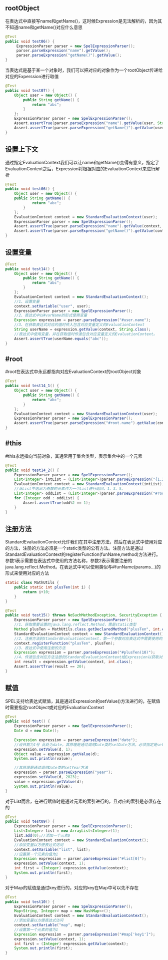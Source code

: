 ## rootObject

在表达式中直接写name和getName()，这时候Expression是无法解析的，因为其不知道name和getName()对应什么意思

```java
@Test
public void test06() {
	 ExpressionParser parser = new SpelExpressionParser();
	 parser.parseExpression("name").getValue();
	 parser.parseExpression("getName()").getValue();
}
```

当表达式是基于某一个对象时，我们可以把对应的对象作为一个rootObject传递给对应的Experssion进行取值

```java
@Test
public void test07() {
    Object user = new Object() {
        public String getName() {
        	return "abc";
        }
    };
    ExpressionParser parser = new SpelExpressionParser();
    Assert.assertTrue(parser.parseExpression("name").getValue(user, String.class).equals("abc"));
    Assert.assertTrue(parser.parseExpression("getName()").getValue(user, String.class).equals("abc"));
}
```

<a name="ILGZV"></a>

## 设置上下文

通过指定EvaluationContext我们可以让name和getName()变得有意义，指定了EvaluationContext之后，Expression将根据对应的EvaluationContext来进行解析

```java
@Test
public void test06() {
    Object user = new Object() {
    public String getName() {
        	return "abc";
        }
    };
    EvaluationContext context = new StandardEvaluationContext(user);
    ExpressionParser parser = new SpelExpressionParser();
    Assert.assertTrue(parser.parseExpression("name").getValue(context, String.class).equals("abc"));
    Assert.assertTrue(parser.parseExpression("getName()").getValue(context, String.class).equals("abc"));
}
```

<a name="NlhDs"></a>

## 设置变量

```java
@Test
public void test14() {
    Object user = new Object() {
        public String getName() {
        	return "abc";
        }
    };
    EvaluationContext context = new StandardEvaluationContext();
    //1、设置变量
    context.setVariable("user", user);
    ExpressionParser parser = new SpelExpressionParser();
    //2、表达式中以#varName的形式使用变量
    Expression expression = parser.parseExpression("#user.name");
    //3、在获取表达式对应的值时传入包含对应变量定义的EvaluationContext
    String userName = expression.getValue(context, String.class);
    //表达式中使用变量，并在获取值时传递包含对应变量定义的EvaluationContext。
    Assert.assertTrue(userName.equals("abc"));
}
```

<a name="Cjn7t"></a>

## #root

#root在表达式中永远都指向对应EvaluationContext的rootObject对象

```java
@Test
public void test14_1() {
    Object user = new Object() {
        public String getName() {
        	return "abc";
        }
    };
    EvaluationContext context = new StandardEvaluationContext(user);
    ExpressionParser parser = new SpelExpressionParser();
 	Assert.assertTrue(parser.parseExpression("#root.name").getValue(context).equals("abc"));
}
```

<a name="zk8lM"></a>

## #this

#this永远指向当前对象，其通常用于集合类型，表示集合中的一个元素

```java
@Test
public void test14_2() {
    ExpressionParser parser = new SpelExpressionParser();
    List<Integer> intList = (List<Integer>)parser.parseExpression("{1,2,3,4,5,6}").getValue();
    EvaluationContext context = new StandardEvaluationContext(intList);
    //从List中选出为奇数的元素作为一个List进行返回，1、3、5。
    List<Integer> oddList = (List<Integer>)parser.parseExpression("#root.?[#this%2==1]").getValue(context);
    for (Integer odd : oddList) {
    	Assert.assertTrue(odd%2 == 1);
    }
}
```

<a name="uYrbR"></a>

## 注册方法

StandardEvaluationContext允许我们在其中注册方法，然后在表达式中使用对应的方法，注册的方法必须是一个static类型的公有方法。注册方法是通过StandardEvaluationContext的registerFunction(funName,method)方法进行。参数1表示需要在表达式中使用的方法名称，参数2表示需要注册的java.lang.reflect.Method。在表达式中可以使用类似与#funName(params...)的形式来使用对应的方法

```java
static class MathUtils {
    public static int plusTen(int i) {
    	return i+10;
    }
}
 
@Test
public void test15() throws NoSuchMethodException, SecurityException {
    ExpressionParser parser = new SpelExpressionParser();
    //1、获取需要设置的java.lang.reflect.Method，需是static类型
    Method plusTen = MathUtils.class.getDeclaredMethod("plusTen", int.class);
    StandardEvaluationContext context = new StandardEvaluationContext();
    //2、注册方法到StandardEvaluationContext，第一个参数对应表达式中需要使用的方法名
    context.registerFunction("plusTen", plusTen);
    //3、表达式中使用注册的方法
    Expression expression = parser.parseExpression("#plusTen(10)");
    //4、传递包含对应方法注册的StandardEvaluationContext给Expression以获取对应的值
    int result = expression.getValue(context, int.class);
    Assert.assertTrue(result == 20);
}
```

<a name="HiJU9"></a>

## 赋值

SPEL支持给表达式赋值，其是通过Expression的setValue()方法进行的，在赋值时需要指定rootObject或对应的EvaluationContext

```java
@Test
public void test() {
    ExpressionParser parser = new SpelExpressionParser();
    Date d = new Date();
    
    Expression expression = parser.parseExpression("date");
    //设日期为1号 此处为date，其原理是通过调用Date类的setDate方法，必须指定是set开头的方法
    expression.setValue(d, 1);
    Object value = expression.getValue(d);
    System.out.println(value);

    //其原理是通过调用Date类的setYear方法
    expression = parser.parseExpression("year");
    expression.setValue(d, 2023);
    value = expression.getValue(d);
    System.out.println(value);
}
```

对于List而言，在进行赋值时是通过元素的索引进行的，且对应的索引是必须存在的

```java
@Test
public void test09() {
    ExpressionParser parser = new SpelExpressionParser();
    List<Integer> list = new ArrayList<Integer>(1);
    list.add(0);//添加一个元素0
    EvaluationContext context = new StandardEvaluationContext();
    //添加变量以方便表达式访问
    context.setVariable("list", list);
    //设置第一个元素的值为1
    Expression expression = parser.parseExpression("#list[0]");
    expression.setValue(context, 1);
    int first = (Integer) expression.getValue(context);
    System.out.println(first);
}
```

对于Map的赋值是通过key进行的，对应的key在Map中可以先不存在

```java
@Test
public void test10() {
    ExpressionParser parser = new SpelExpressionParser();
    Map<String, Integer> map = new HashMap<>();
    EvaluationContext context = new StandardEvaluationContext();
    //添加变量以方便表达式访问
    context.setVariable("map", map);
    //设置第一个元素的值为1
    Expression expression = parser.parseExpression("#map['key1']");
    expression.setValue(context, 1);
    int first = (Integer) expression.getValue(context);
    System.out.println(first);
}
```

<a name="aAoEG"></a>